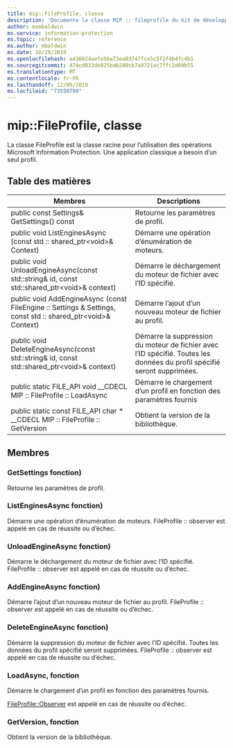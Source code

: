 ```yaml
---
title: mip::FileProfile, classe
description: 'Documente la classe MIP :: fileprofile du kit de développement logiciel (SDK) Microsoft Information Protection (MIP).'
author: msmbaldwin
ms.service: information-protection
ms.topic: reference
ms.author: mbaldwin
ms.date: 10/29/2019
ms.openlocfilehash: a436024aefe58a73ea03747fce5c5f2f4b4fc4b1
ms.sourcegitcommit: 474cd033de025bab280cb7a9721ac7ffc2d60b55
ms.translationtype: MT
ms.contentlocale: fr-FR
ms.lasthandoff: 12/05/2019
ms.locfileid: "73558799"
---
```

# <a name="class-mipfileprofile"></a>mip::FileProfile, classe 
La classe FileProfile est la classe racine pour l’utilisation des opérations Microsoft Information Protection.
Une application classique a besoin d’un seul profil.
  
## <a name="summary"></a>Table des matières
 Membres                        | Descriptions                                
--------------------------------|---------------------------------------------
public const Settings& GetSettings() const  |  Retourne les paramètres de profil.
public void ListEnginesAsync (const std :: shared_ptr\<void\>& Context)  |  Démarre une opération d’énumération de moteurs.
public void UnloadEngineAsync(const std::string& id, const std::shared_ptr\<void\>& context)  |  Démarre le déchargement du moteur de fichier avec l’ID spécifié.
public void AddEngineAsync (const FileEngine :: Settings & Settings, const std :: shared_ptr\<void\>& Context)  |  Démarre l’ajout d’un nouveau moteur de fichier au profil.
public void DeleteEngineAsync(const std::string& id, const std::shared_ptr\<void\>& context)  |  Démarre la suppression du moteur de fichier avec l’ID spécifié. Toutes les données du profil spécifié seront supprimées.
public static FILE_API void __CDECL MIP :: FileProfile :: LoadAsync | Démarre le chargement d’un profil en fonction des paramètres fournis
public static const FILE_API char * __CDECL MIP :: FileProfile :: GetVersion | Obtient la version de la bibliothèque.

## <a name="members"></a>Membres
  
### <a name="getsettings-function"></a>GetSettings fonction)
Retourne les paramètres de profil.
  
### <a name="listenginesasync-function"></a>ListEnginesAsync fonction)
Démarre une opération d’énumération de moteurs.
FileProfile :: observer est appelé en cas de réussite ou d’échec.
  
### <a name="unloadengineasync-function"></a>UnloadEngineAsync fonction)
Démarre le déchargement du moteur de fichier avec l’ID spécifié.
FileProfile :: observer est appelé en cas de réussite ou d’échec.
  
### <a name="addengineasync-function"></a>AddEngineAsync fonction)
Démarre l’ajout d’un nouveau moteur de fichier au profil.
FileProfile :: observer est appelé en cas de réussite ou d’échec.
  
### <a name="deleteengineasync-function"></a>DeleteEngineAsync fonction)
Démarre la suppression du moteur de fichier avec l’ID spécifié. Toutes les données du profil spécifié seront supprimées.
FileProfile :: observer est appelé en cas de réussite ou d’échec.

### <a name="loadasync-function"></a>LoadAsync, fonction
Démarre le chargement d’un profil en fonction des paramètres fournis.

[FileProfile::Observer](class_mip_fileprofile_observer.md) est appelé en cas de réussite ou d’échec.

### <a name="getversion-function"></a>GetVersion, fonction
Obtient la version de la bibliothèque.